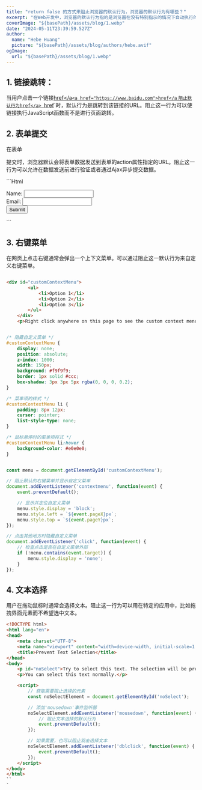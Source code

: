 ```yaml
---
title: "return false 的方式来阻止浏览器的默认行为，浏览器的默认行为有哪些？"
excerpt: "在Web开发中，浏览器的默认行为指的是浏览器在没有特别指示的情况下自动执行的行为。通过JavaScript，开发者可以通过在事件处理函数中返回false或调用event.preventDefault()方法来阻止这些默认行为。这是一种常用的技术，特别是在处理表单提交、链接跳转等操作时。以下是一些常见的浏览器默认行为。"
coverImage: "${basePath}/assets/blog/1.webp"
date: "2024-05-11T23:39:59.527Z"
author:
  name: "Hebe Huang"
  picture: "${basePath}/assets/blog/authors/hebe.avif"
ogImage:
  url: "${basePath}/assets/blog/1.webp"
---
```


## 1. 链接跳转：
当用户点击一个链接<a href="https://www.baidu.com">href</a`<a href="https://www.baidu.com">href</a` <a href="javascript: void;return false">`阻止默认行为href</a> `<a href="javascript: void;return false">href</a>`时，默认行为是跳转到该链接的URL。阻止这一行为可以使链接执行JavaScript函数而不是进行页面跳转。

## 2. 表单提交
在表单<form>提交时，浏览器默认会将表单数据发送到表单的action属性指定的URL。阻止这一行为可以允许在数据发送前进行验证或者通过Ajax异步提交数据。

​```Html
<!DOCTYPE html>
<html lang="en">
<head>
    <meta charset="UTF-8">
    <meta name="viewport" content="width=device-width, initial-scale=1.0">
    <title>Simple Form Submission</title>
</head>
<body>
    <form action="https://example.com/submit" method="post">
        <div>
            <label for="name">Name:</label>
            <input type="text" id="name" name="name" required>
        </div>
        <div>
            <label for="email">Email:</label>
            <input type="email" id="email" name="email" required>
        </div>
        <div>
            <button type="submit">Submit</button>
        </div>
    </form>
    <script>
        // 获取表单元素
        const form = document.getElementById('myForm');
        form.addEventListener('submit', function(event) {
            // 阻止表单的默认提交行为
            event.preventDefault();
            // 获取表单数据
            const formData = new FormData(form);
            const name = formData.get('name');
            const email = formData.get('email');
            // 在控制台打印表单数据（或进行其他处理）
            console.log('Name:', name);
            console.log('Email:', email);
            // 可以在此处添加代码以通过 AJAX 发送表单数据到服务器
        });
    </script>
</body>
</html>

​```

## 3. 右键菜单
在网页上点击右键通常会弹出一个上下文菜单。可以通过阻止这一默认行为来自定义右键菜单。

```html

<div id="customContextMenu">
        <ul>
            <li>Option 1</li>
            <li>Option 2</li>
            <li>Option 3</li>
        </ul>
    </div>
    <p>Right click anywhere on this page to see the custom context menu.</p>


```

```css

/* 隐藏自定义菜单 */
#customContextMenu {
    display: none;
    position: absolute;
    z-index: 1000;
    width: 150px;
    background: #f9f9f9;
    border: 1px solid #ccc;
    box-shadow: 3px 3px 5px rgba(0, 0, 0, 0.2);
}

/* 菜单项的样式 */
#customContextMenu li {
    padding: 8px 12px;
    cursor: pointer;
    list-style-type: none;
}

/* 鼠标悬停时的菜单项样式 */
#customContextMenu li:hover {
    background-color: #e0e0e0;
}

```

```javascript

const menu = document.getElementById('customContextMenu');

// 阻止默认的右键菜单并显示自定义菜单
document.addEventListener('contextmenu', function(event) {
    event.preventDefault();

    // 显示并定位自定义菜单
    menu.style.display = 'block';
    menu.style.left = `${event.pageX}px`;
    menu.style.top = `${event.pageY}px`;
});

// 点击其他地方时隐藏自定义菜单
document.addEventListener('click', function(event) {
    // 检查点击是否在自定义菜单外部
    if (!menu.contains(event.target)) {
        menu.style.display = 'none';
    }
});

```

## 4. 文本选择
用户在拖动鼠标时通常会选择文本。阻止这一行为可以用在特定的应用中，比如拖拽界面元素而不希望选中文本。
```html
<!DOCTYPE html>
<html lang="en">
<head>
    <meta charset="UTF-8">
    <meta name="viewport" content="width=device-width, initial-scale=1.0">
    <title>Prevent Text Selection</title>
</head>
<body>
    <p id="noSelect">Try to select this text. The selection will be prevented.</p>
    <p>You can select this text normally.</p>

    <script>
        // 获取需要阻止选择的元素
        const noSelectElement = document.getElementById('noSelect');

        // 添加'mousedown'事件监听器
        noSelectElement.addEventListener('mousedown', function(event) {
            // 阻止文本选择的默认行为
            event.preventDefault();
        });

        // 如果需要，也可以阻止双击选择文本
        noSelectElement.addEventListener('dblclick', function(event) {
            event.preventDefault();
        });
    </script>
</body>
</html>
``
`

